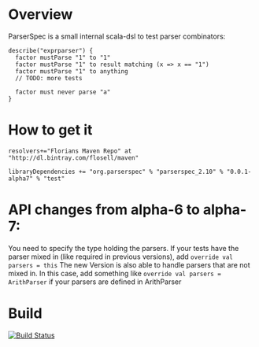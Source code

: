 Overview
========

ParserSpec is a small internal scala-dsl to test parser combinators:

    describe("exprparser") {
      factor mustParse "1" to "1"
      factor mustParse "1" to result matching (x => x == "1")
      factor mustParse "1" to anything
      // TODO: more tests
      
      factor must never parse "a"
    }


How to get it
=============

    resolvers+="Florians Maven Repo" at "http://dl.bintray.com/flosell/maven"
       
    libraryDependencies += "org.parserspec" % "parserspec_2.10" % "0.0.1-alpha7" % "test"


API changes from alpha-6 to alpha-7:
====================================

You need to specify the type holding the parsers. If your tests have the parser mixed in (like required in previous versions), add  `override val parsers = this`
The new Version is also able to handle parsers that are not mixed in. In this case, add something like `override val parsers = ArithParser` if your parsers are defined in ArithParser

    
Build
=====
[![Build Status](https://travis-ci.org/flosell/parserspec.png?branch=master)](https://travis-ci.org/flosell/parserspec)

